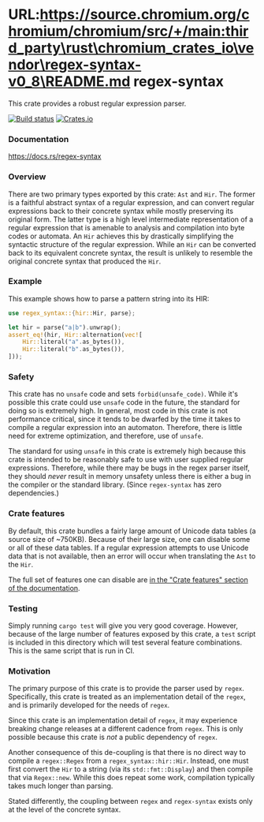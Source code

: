 URL:https://source.chromium.org/chromium/chromium/src/+/main:third_party\rust\chromium_crates_io\vendor\regex-syntax-v0_8\README.md
regex-syntax
============
This crate provides a robust regular expression parser.

[![Build status](https://github.com/rust-lang/regex/workflows/ci/badge.svg)](https://github.com/rust-lang/regex/actions)
[![Crates.io](https://img.shields.io/crates/v/regex-syntax.svg)](https://crates.io/crates/regex-syntax)


### Documentation

https://docs.rs/regex-syntax


### Overview

There are two primary types exported by this crate: `Ast` and `Hir`. The former
is a faithful abstract syntax of a regular expression, and can convert regular
expressions back to their concrete syntax while mostly preserving its original
form. The latter type is a high level intermediate representation of a regular
expression that is amenable to analysis and compilation into byte codes or
automata. An `Hir` achieves this by drastically simplifying the syntactic
structure of the regular expression. While an `Hir` can be converted back to
its equivalent concrete syntax, the result is unlikely to resemble the original
concrete syntax that produced the `Hir`.


### Example

This example shows how to parse a pattern string into its HIR:

```rust
use regex_syntax::{hir::Hir, parse};

let hir = parse("a|b").unwrap();
assert_eq!(hir, Hir::alternation(vec![
    Hir::literal("a".as_bytes()),
    Hir::literal("b".as_bytes()),
]));
```


### Safety

This crate has no `unsafe` code and sets `forbid(unsafe_code)`. While it's
possible this crate could use `unsafe` code in the future, the standard
for doing so is extremely high. In general, most code in this crate is not
performance critical, since it tends to be dwarfed by the time it takes to
compile a regular expression into an automaton. Therefore, there is little need
for extreme optimization, and therefore, use of `unsafe`.

The standard for using `unsafe` in this crate is extremely high because this
crate is intended to be reasonably safe to use with user supplied regular
expressions. Therefore, while there may be bugs in the regex parser itself,
they should _never_ result in memory unsafety unless there is either a bug
in the compiler or the standard library. (Since `regex-syntax` has zero
dependencies.)


### Crate features

By default, this crate bundles a fairly large amount of Unicode data tables
(a source size of ~750KB). Because of their large size, one can disable some
or all of these data tables. If a regular expression attempts to use Unicode
data that is not available, then an error will occur when translating the `Ast`
to the `Hir`.

The full set of features one can disable are
[in the "Crate features" section of the documentation](https://docs.rs/regex-syntax/*/#crate-features).


### Testing

Simply running `cargo test` will give you very good coverage. However, because
of the large number of features exposed by this crate, a `test` script is
included in this directory which will test several feature combinations. This
is the same script that is run in CI.


### Motivation

The primary purpose of this crate is to provide the parser used by `regex`.
Specifically, this crate is treated as an implementation detail of the `regex`,
and is primarily developed for the needs of `regex`.

Since this crate is an implementation detail of `regex`, it may experience
breaking change releases at a different cadence from `regex`. This is only
possible because this crate is _not_ a public dependency of `regex`.

Another consequence of this de-coupling is that there is no direct way to
compile a `regex::Regex` from a `regex_syntax::hir::Hir`. Instead, one must
first convert the `Hir` to a string (via its `std::fmt::Display`) and then
compile that via `Regex::new`. While this does repeat some work, compilation
typically takes much longer than parsing.

Stated differently, the coupling between `regex` and `regex-syntax` exists only
at the level of the concrete syntax.
